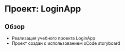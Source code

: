 # Проект: LoginApp

## Обзор

* Реализация учебного проекта LoginApp
* Проект создан с использованием xCode storyboard
